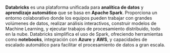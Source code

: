 **Databricks** es una plataforma unificada para **analítica de datos** y **aprendizaje automático** que se basa en **Apache Spark**. Proporciona un entorno colaborativo donde los equipos pueden trabajar con grandes volúmenes de datos, realizar análisis interactivos, construir modelos de Machine Learning, y ejecutar trabajos de procesamiento distribuido, todo en la nube. Databricks simplifica el uso de Spark, ofreciendo herramientas como **notebooks**, integración con **Azure** y **AWS**, y capacidades de escalado automático para facilitar el procesamiento de datos a gran escala.